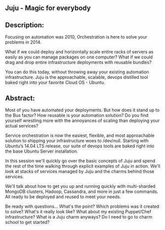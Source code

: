 ## Juju - Magic for everybody

## Description:
Focusing on automation was 2010, Orchestration is here to solve your problems in 2014.

What if we could deploy and horizontally scale entire racks of servers as easily as you can manage packages on one computer? What if we could drag and drop entire infrastructure deployments with reusable bundles?

You can do this today, without throwing away your existing automation infrastructure. Juju is the approachable, scalable, devops distilled tool baked right into your favorite Cloud OS - Ubuntu. 

## Abstract:
Most of you have automated your deployments. But how does it stand up to the Bus factor? How reusable is your automation solution? Do you find yourself wrestling more with the annoyances of scaling than deploying your actual services?

Service orchestration is now the easiest, flexible, and most approachable solution to shipping your infrastructure woes to /dev/null. Starting with Ubuntu’s 14.04 LTS release, our suite of devops tools are baked right into the base Ubuntu Server installation. 

In this session we'll quickly go over the basic concepts of Juju and spend the rest of the time walking through explicit examples of Juju in action.  We'll look at stacks of services managed by Juju and the
charms behind those services.

We'll talk about how to get you up and running quickly with multi-sharded MongoDB clusters, Hadoop, Cassandra, and more in just a few commands. All ready to be deployed and reused to meet your needs.

Be ready with questions... What's the point?  Which problems was it created to solve?  What's it really look like?  What about my existing Puppet/Chef infrastructure? What is a Juju charm anyways?  Do I need to go to charm school to get started?

